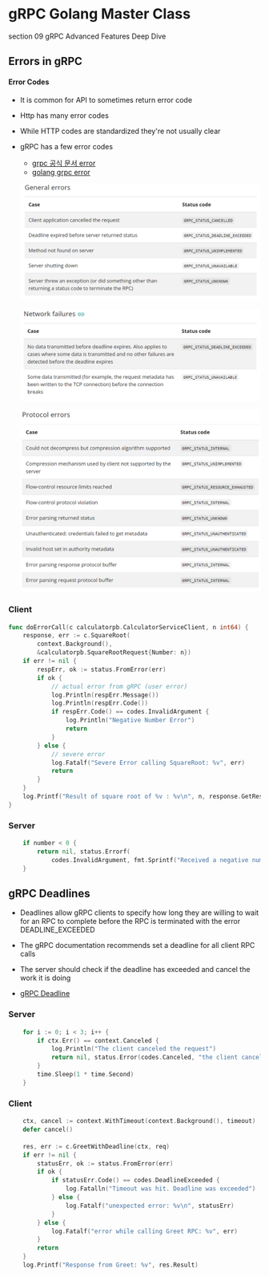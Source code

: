# gRPC Golang Master Class

section 09 gRPC Advanced Features Deep Dive

## Errors in gRPC

#### Error Codes

- It is common for API to sometimes return error code

- Http has many error codes

- While HTTP codes are standardized they're not usually clear

- gRPC has a few error codes

  - [grpc 공식 문서 error](https://www.grpc.io/docs/guides/error/)
  - [golang grpc error](https://avi.im/grpc-errors/#go)

  ![image-20211106154837705](section09.assets/image-20211106154837705.png)

  ![image-20211106154858627](section09.assets/image-20211106154858627.png)

  ![image-20211106154916061](section09.assets/image-20211106154916061.png)

### Client

```go
func doErrorCall(c calculatorpb.CalculatorServiceClient, n int64) {
	response, err := c.SquareRoot(
		context.Background(),
		&calculatorpb.SquareRootRequest{Number: n})
	if err != nil {
		respErr, ok := status.FromError(err)
		if ok {
			// actual error from gRPC (user error)
			log.Println(respErr.Message())
			log.Println(respErr.Code())
			if respErr.Code() == codes.InvalidArgument {
				log.Println("Negative Number Error")
				return
			}
		} else {
			// severe error
			log.Fatalf("Severe Error calling SquareRoot: %v", err)
			return
		}
	}
	log.Printf("Result of square root of %v : %v\n", n, response.GetResult())
}
```



### Server 

```go
	if number < 0 {
		return nil, status.Errorf(
			codes.InvalidArgument, fmt.Sprintf("Received a negative number %v", number))
	}
```



## gRPC Deadlines

- Deadlines allow gRPC clients to specify how long they are willing to wait for an RPC to complete before the RPC is terminated with the error DEADLINE_EXCEEDED
- The gRPC documentation recommends set a deadline for all client RPC calls 

- The server should check if the deadline has exceeded and cancel the work it is doing

- [gRPC Deadline](https://grpc.io/blog/deadlines/)

### Server

```go
	for i := 0; i < 3; i++ {
		if ctx.Err() == context.Canceled {
			log.Println("The client canceled the request")
			return nil, status.Error(codes.Canceled, "the client canceled the request")
		}
		time.Sleep(1 * time.Second)
	}
```

### Client

```go
	ctx, cancel := context.WithTimeout(context.Background(), timeout)
	defer cancel()

	res, err := c.GreetWithDeadline(ctx, req)
	if err != nil {
		statusErr, ok := status.FromError(err)
		if ok {
			if statusErr.Code() == codes.DeadlineExceeded {
				log.Fatalln("Timeout was hit. Deadline was exceeded")
			} else {
				log.Fatalf("unexpected error: %v\n", statusErr)
			}
		} else {
			log.Fatalf("error while calling Greet RPC: %v", err)
		}
		return
	}
	log.Printf("Response from Greet: %v", res.Result)
```

